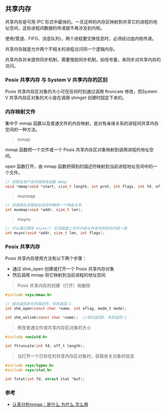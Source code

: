 ## 共享内存

共享内存是可用 IPC 形式中最快的。一旦这样的内存区映射到共享它的进程的地址空间，这些进程间数据的传递就不再涉及到内核。

使用(管道、FIFO、消息队列)，两个进程要交换信息时，必须经过由内核传递。

共享内存就是允许两个不相关的进程访问同一个逻辑内存。

共享内存并未提供同步机制，需要借助同步机制，如信号量，来同步对共享内存的访问。

### Posix 共享内存 与 System V 共享内存的区别

Posix 共享内存区对象的大小可在任何时刻通过调用 ftruncate 修改，而System V 共享内存区对象的大小是在调用 shmget 创建时固定下来的。

### 内存映射文件

集中于 mmap 函数以及普通文件的内存映射，是对有亲缘关系的进程间共享内存空间的一种方法。

> mmap

mmap 函数把一个文件或一个 Posix 共享内存区对象映射到调用进程的地址空间。

open 函数打开，由 mmap 函数把得到的描述符映射到当前进程地址空间中的一个文件。

```c
// 进程在用户空间调用库函数 mmap
void *mmap(void *start, size_t length, int prot, int flags, int fd, off_t offset);
```

> munmap

```c
// 该调用在进程地址空间中解除一个映射关系
int munmap(void *addr, size_t len);
```

> msync

```c
// 可以通过调用 msync() 实现磁盘上文件内容与共享内存区的内容一致
int msync(void *addr, size_t len, int flags);
```

### Posix 共享内存

Posix 共享内存使用方法有以下两个步骤：
* 通过 shm_open 创建或打开一个 Posix 共享内存对象
* 然后调用 mmap 将它映射到当前进程的地址空间

> Posix 共享内存的创建（打开）和删除

```c
#include <sys/mman.h>  

// 成功返回非负的描述符，失败返回-1  
int shm_open(const char *name, int oflag, mode_t mode);  
                              
int shm_unlink(const char *name);  //成功返回0，失败返回-1                              
```

> 修改普通文件或共享内存区对象的大小

```c
#include <unistd.h>

int ftruncate(int fd, off_t length);
```

> 当打开一个已存在的共享内存区对象时，获取有关对象的信息

```c
#include <sys/types.h>
#include <sys/stat.h>

int fstat(int fd, struct stat *buf);
```

### 参考

* [认真分析mmap：是什么 为什么 怎么用](http://www.cnblogs.com/huxiao-tee/p/4660352.html)
